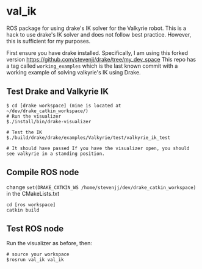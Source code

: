 # val_ik
ROS package for using drake's IK solver for the Valkyrie robot.
This is a hack to use drake's IK solver and does not follow best practice. However, this is sufficient for my purposes.

First ensure you have drake installed. Specifically, I am using this forked version https://github.com/stevenjj/drake/tree/my_dev_space
This repo has a tag called `working_examples` which is the last known commit with a working example of solving valkyrie's IK using Drake.


## Test Drake and Valkyrie IK
````
$ cd [drake workspace] (mine is located at ~/dev/drake_catkin_workspace/)
# Run the visualizer
$./install/bin/drake-visualizer 

# Test the IK
$./build/drake/drake/examples/Valkyrie/test/valkyrie_ik_test

# It should have passed If you have the visualizer open, you should see valkyrie in a standing position.
````

## Compile ROS node
change `set(DRAKE_CATKIN_WS /home/stevenjj/dev/drake_catkin_workspace)` in the CMakeLists.txt
````
cd [ros workspace]
catkin build
````

## Test ROS node
Run the visualizer as before, then:
````
# source your workspace
$rosrun val_ik val_ik
````

